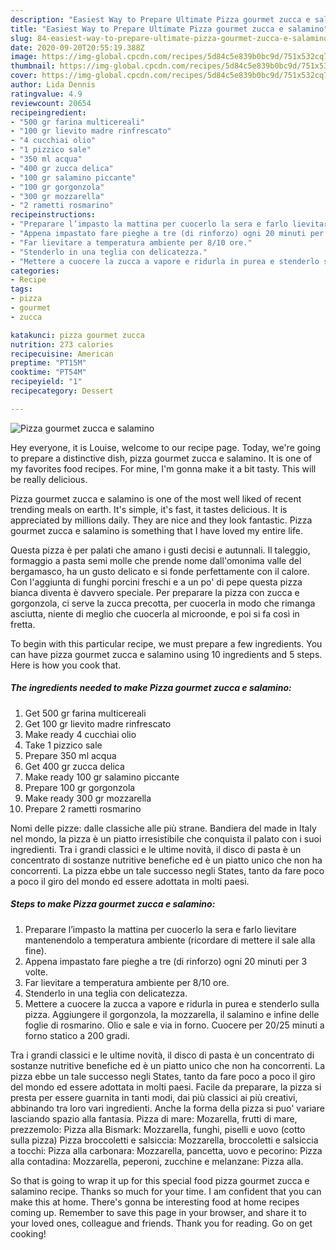 ```yaml
---
description: "Easiest Way to Prepare Ultimate Pizza gourmet zucca e salamino"
title: "Easiest Way to Prepare Ultimate Pizza gourmet zucca e salamino"
slug: 84-easiest-way-to-prepare-ultimate-pizza-gourmet-zucca-e-salamino
date: 2020-09-20T20:55:19.388Z
image: https://img-global.cpcdn.com/recipes/5d84c5e839b0bc9d/751x532cq70/pizza-gourmet-zucca-e-salamino-recipe-main-photo.jpg
thumbnail: https://img-global.cpcdn.com/recipes/5d84c5e839b0bc9d/751x532cq70/pizza-gourmet-zucca-e-salamino-recipe-main-photo.jpg
cover: https://img-global.cpcdn.com/recipes/5d84c5e839b0bc9d/751x532cq70/pizza-gourmet-zucca-e-salamino-recipe-main-photo.jpg
author: Lida Dennis
ratingvalue: 4.9
reviewcount: 20654
recipeingredient:
- "500 gr farina multicereali"
- "100 gr lievito madre rinfrescato"
- "4 cucchiai olio"
- "1 pizzico sale"
- "350 ml acqua"
- "400 gr zucca delica"
- "100 gr salamino piccante"
- "100 gr gorgonzola"
- "300 gr mozzarella"
- "2 rametti rosmarino"
recipeinstructions:
- "Preparare l’impasto la mattina per cuocerlo la sera e farlo lievitare mantenendolo a temperatura ambiente (ricordare di mettere il sale alla fine)."
- "Appena impastato fare pieghe a tre (di rinforzo) ogni 20 minuti per 3 volte."
- "Far lievitare a temperatura ambiente per 8/10 ore."
- "Stenderlo in una teglia con delicatezza."
- "Mettere a cuocere la zucca a vapore e ridurla in purea e stenderlo sulla pizza. Aggiungere il gorgonzola, la mozzarella, il salamino e infine delle foglie di rosmarino. Olio e sale e via in forno. Cuocere per 20/25 minuti a forno statico a 200 gradi."
categories:
- Recipe
tags:
- pizza
- gourmet
- zucca

katakunci: pizza gourmet zucca 
nutrition: 273 calories
recipecuisine: American
preptime: "PT15M"
cooktime: "PT54M"
recipeyield: "1"
recipecategory: Dessert

---
```



![Pizza gourmet zucca e salamino](https://img-global.cpcdn.com/recipes/5d84c5e839b0bc9d/751x532cq70/pizza-gourmet-zucca-e-salamino-recipe-main-photo.jpg)

Hey everyone, it is Louise, welcome to our recipe page. Today, we're going to prepare a distinctive dish, pizza gourmet zucca e salamino. It is one of my favorites food recipes. For mine, I'm gonna make it a bit tasty. This will be really delicious.

Pizza gourmet zucca e salamino is one of the most well liked of recent trending meals on earth. It's simple, it's fast, it tastes delicious. It is appreciated by millions daily. They are nice and they look fantastic. Pizza gourmet zucca e salamino is something that I have loved my entire life.

Questa pizza è per palati che amano i gusti decisi e autunnali. Il taleggio, formaggio a pasta semi molle che prende nome dall&#39;omonima valle del bergamasco, ha un gusto delicato e si fonde perfettamente con il calore. Con l&#39;aggiunta di funghi porcini freschi e a un po&#39; di pepe questa pizza bianca diventa è davvero speciale. Per preparare la pizza con zucca e gorgonzola, ci serve la zucca precotta, per cuocerla in modo che rimanga asciutta, niente di meglio che cuocerla al microonde, e poi si fa così in fretta.


To begin with this particular recipe, we must prepare a few ingredients. You can have pizza gourmet zucca e salamino using 10 ingredients and 5 steps. Here is how you cook that.

<!--inarticleads1-->

##### The ingredients needed to make Pizza gourmet zucca e salamino:

1. Get 500 gr farina multicereali
1. Get 100 gr lievito madre rinfrescato
1. Make ready 4 cucchiai olio
1. Take 1 pizzico sale
1. Prepare 350 ml acqua
1. Get 400 gr zucca delica
1. Make ready 100 gr salamino piccante
1. Prepare 100 gr gorgonzola
1. Make ready 300 gr mozzarella
1. Prepare 2 rametti rosmarino


Nomi delle pizze: dalle classiche alle più strane. Bandiera del made in Italy nel mondo, la pizza è un piatto irresistibile che conquista il palato con i suoi ingredienti. Tra i grandi classici e le ultime novità, il disco di pasta è un concentrato di sostanze nutritive benefiche ed è un piatto unico che non ha concorrenti. La pizza ebbe un tale successo negli States, tanto da fare poco a poco il giro del mondo ed essere adottata in molti paesi. 

<!--inarticleads2-->

##### Steps to make Pizza gourmet zucca e salamino:

1. Preparare l’impasto la mattina per cuocerlo la sera e farlo lievitare mantenendolo a temperatura ambiente (ricordare di mettere il sale alla fine).
1. Appena impastato fare pieghe a tre (di rinforzo) ogni 20 minuti per 3 volte.
1. Far lievitare a temperatura ambiente per 8/10 ore.
1. Stenderlo in una teglia con delicatezza.
1. Mettere a cuocere la zucca a vapore e ridurla in purea e stenderlo sulla pizza. Aggiungere il gorgonzola, la mozzarella, il salamino e infine delle foglie di rosmarino. Olio e sale e via in forno. Cuocere per 20/25 minuti a forno statico a 200 gradi.


Tra i grandi classici e le ultime novità, il disco di pasta è un concentrato di sostanze nutritive benefiche ed è un piatto unico che non ha concorrenti. La pizza ebbe un tale successo negli States, tanto da fare poco a poco il giro del mondo ed essere adottata in molti paesi. Facile da preparare, la pizza si presta per essere guarnita in tanti modi, dai più classici ai più creativi, abbinando tra loro vari ingredienti. Anche la forma della pizza si puo&#39; variare lasciando spazio alla fantasia. Pizza di mare: Mozarella, frutti di mare, prezzemolo: Pizza alla Bismark: Mozzarella, funghi, piselli e uovo (cotto sulla pizza) Pizza broccoletti e salsiccia: Mozzarella, broccoletti e salsiccia a tocchi: Pizza alla carbonara: Mozzarella, pancetta, uovo e pecorino: Pizza alla contadina: Mozzarella, peperoni, zucchine e melanzane: Pizza alla. 

So that is going to wrap it up for this special food pizza gourmet zucca e salamino recipe. Thanks so much for your time. I am confident that you can make this at home. There's gonna be interesting food at home recipes coming up. Remember to save this page in your browser, and share it to your loved ones, colleague and friends. Thank you for reading. Go on get cooking!
